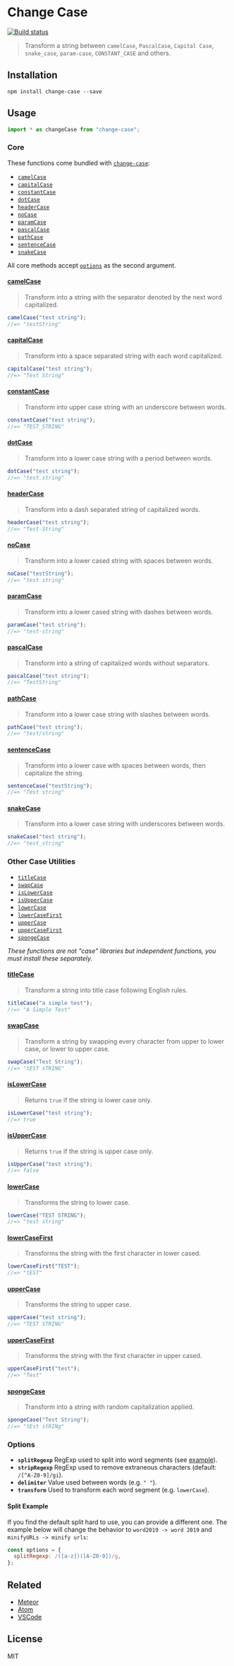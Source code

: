 # Change Case

[![Build status](https://img.shields.io/travis/blakeembrey/change-case.svg?style=flat)](https://travis-ci.org/blakeembrey/change-case)

> Transform a string between `camelCase`, `PascalCase`, `Capital Case`, `snake_case`, `param-case`, `CONSTANT_CASE` and others.

## Installation

```
npm install change-case --save
```

## Usage

```js
import * as changeCase from "change-case";
```

### Core

These functions come bundled with [`change-case`](https://github.com/blakeembrey/change-case/tree/master/packages/change-case):

- [`camelCase`](#camelcase)
- [`capitalCase`](#capitalcase)
- [`constantCase`](#constantcase)
- [`dotCase`](#dotcase)
- [`headerCase`](#headercase)
- [`noCase`](#nocase)
- [`paramCase`](#paramcase)
- [`pascalCase`](#pascalcase)
- [`pathCase`](#pathcase)
- [`sentenceCase`](#sentencecase)
- [`snakeCase`](#snakecase)

All core methods accept [`options`](#options) as the second argument.

#### [camelCase](https://github.com/blakeembrey/change-case/tree/master/packages/camel-case)

> Transform into a string with the separator denoted by the next word capitalized.

```js
camelCase("test string");
//=> "testString"
```

#### [capitalCase](https://github.com/blakeembrey/change-case/tree/master/packages/capital-case)

> Transform into a space separated string with each word capitalized.

```js
capitalCase("test string");
//=> "Test String"
```

#### [constantCase](https://github.com/blakeembrey/change-case/tree/master/packages/constant-case)

> Transform into upper case string with an underscore between words.

```js
constantCase("test string");
//=> "TEST_STRING"
```

#### [dotCase](https://github.com/blakeembrey/change-case/tree/master/packages/dot-case)

> Transform into a lower case string with a period between words.

```js
dotCase("test string");
//=> "test.string"
```

#### [headerCase](https://github.com/blakeembrey/change-case/tree/master/packages/header-case)

> Transform into a dash separated string of capitalized words.

```js
headerCase("test string");
//=> "Test-String"
```

#### [noCase](https://github.com/blakeembrey/change-case/tree/master/packages/no-case)

> Transform into a lower cased string with spaces between words.

```js
noCase("testString");
//=> "test string"
```

#### [paramCase](https://github.com/blakeembrey/change-case/tree/master/packages/param-case)

> Transform into a lower cased string with dashes between words.

```js
paramCase("test string");
//=> "test-string"
```

#### [pascalCase](https://github.com/blakeembrey/change-case/tree/master/packages/pascal-case)

> Transform into a string of capitalized words without separators.

```js
pascalCase("test string");
//=> "TestString"
```

#### [pathCase](https://github.com/blakeembrey/change-case/tree/master/packages/path-case)

> Transform into a lower case string with slashes between words.

```js
pathCase("test string");
//=> "test/string"
```

#### [sentenceCase](https://github.com/blakeembrey/change-case/tree/master/packages/sentence-case)

> Transform into a lower case with spaces between words, then capitalize the string.

```js
sentenceCase("testString");
//=> "Test string"
```

#### [snakeCase](https://github.com/blakeembrey/change-case/tree/master/packages/snake-case)

> Transform into a lower case string with underscores between words.

```js
snakeCase("test string");
//=> "test_string"
```

### Other Case Utilities

- [`titleCase`](#titlecase)
- [`swapCase`](#swapcase)
- [`isLowerCase`](#islowercase)
- [`isUpperCase`](#isuppercase)
- [`lowerCase`](#lowercase)
- [`lowerCaseFirst`](#lowercasefirst)
- [`upperCase`](#uppercase)
- [`upperCaseFirst`](#uppercasefirst)
- [`spongeCase`](#spongeCase)

_These functions are not "case" libraries but independent functions, you must install these separately._

#### [titleCase](https://github.com/blakeembrey/change-case/tree/master/packages/title-case)

> Transform a string into title case following English rules.

```js
titleCase("a simple test");
//=> "A Simple Test"
```

#### [swapCase](https://github.com/blakeembrey/change-case/tree/master/packages/swap-case)

> Transform a string by swapping every character from upper to lower case, or lower to upper case.

```js
swapCase("Test String");
//=> "tEST sTRING"
```

#### [isLowerCase](https://github.com/blakeembrey/change-case/tree/master/packages/is-lower-case)

> Returns `true` if the string is lower case only.

```js
isLowerCase("test string");
//=> true
```

#### [isUpperCase](https://github.com/blakeembrey/change-case/tree/master/packages/is-upper-case)

> Returns `true` if the string is upper case only.

```js
isUpperCase("test string");
//=> false
```

#### [lowerCase](https://github.com/blakeembrey/change-case/tree/master/packages/lower-case)

> Transforms the string to lower case.

```js
lowerCase("TEST STRING");
//=> "test string"
```

#### [lowerCaseFirst](https://github.com/blakeembrey/change-case/tree/master/packages/lower-case-first)

> Transforms the string with the first character in lower cased.

```js
lowerCaseFirst("TEST");
//=> "tEST"
```

#### [upperCase](https://github.com/blakeembrey/change-case/tree/master/packages/upper-case)

> Transforms the string to upper case.

```js
upperCase("test string");
//=> "TEST STRING"
```

#### [upperCaseFirst](https://github.com/blakeembrey/change-case/tree/master/packages/upper-case-first)

> Transforms the string with the first character in upper cased.

```js
upperCaseFirst("test");
//=> "Test"
```

#### [spongeCase](https://github.com/blakeembrey/change-case/tree/master/packages/sponge-case)

> Transform into a string with random capitalization applied.

```js
spongeCase("Test String");
//=> "tEst stRINg"
```

### Options

- **`splitRegexp`** RegExp used to split into word segments (see [example](#split-example)).
- **`stripRegexp`** RegExp used to remove extraneous characters (default: `/[^A-Z0-9]/gi`).
- **`delimiter`** Value used between words (e.g. `" "`).
- **`transform`** Used to transform each word segment (e.g. `lowerCase`).

#### Split Example

If you find the default split hard to use, you can provide a different one. The example below will change the behavior to `word2019 -> word 2019` and `minifyURLs -> minify urls`:

```js
const options = {
  splitRegexp: /([a-z])([A-Z0-9])/g,
};
```

## Related

- [Meteor](https://github.com/Konecty/change-case)
- [Atom](https://github.com/robhurring/atom-change-case)
- [VSCode](https://github.com/wmaurer/vscode-change-case)

## License

MIT
